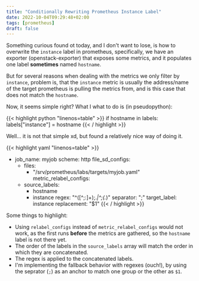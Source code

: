 ```yaml
---
title: "Conditionally Rewriting Prometheus Instance Label"
date: 2022-10-04T09:29:48+02:00
tags: [prometheus]
draft: false
---
```


Something curious found ot today, and I don't want to lose, is how to overwrite
the `instance` label in prometheus, specifically, we have an exporter
(openstack-exporter) that exposes some metrics, and it populates one label
**sometimes** named `hostname`.

But for several reasons when dealing with the metrics we only filter by
`instance`, problem is, that the `instance` metric is usually the address/name
of the target prometheus is pulling the metrics from, and is this case that does
not match the `hostname`.

Now, it seems simple right? What I what to do is (in pseudopython):

{{< highlight python "linenos=table" >}}
if hostname in labels:
    labels["instance"] = hostname
{{< / highlight >}}

Well... it is not that simple xd, but found a relatively nice way of doing it.

{{< highlight yaml "linenos=table" >}}
- job_name: myjob
  scheme: http
  file_sd_configs:
    - files:
      - "/srv/prometheus/labs/targets/myjob.yaml"
  metric_relabel_configs:
    - source_labels:
        - hostname
        - instance
      regex: "^([^;:]+);._|^;(._)"
      separator: ";"
      target_label: instance
      replacement: "$1"
{{< / highlight >}}

Some things to highlight:

- Using `relabel_configs` instead of `metric_relabel_configs` would not work, as
  the first runs **before** the metrics are gathered, so the `hostname` label is
  not there yet.
- The order of the labels in the `source_labels` array will match the order in
  which they are concatenated.
- The regex is applied to the concatenated labels.
- I'm implementing the fallback behavior with regexes (ouch!), by using the
  seprator (`;`) as an anchor to match one group or the other as `$1`.
